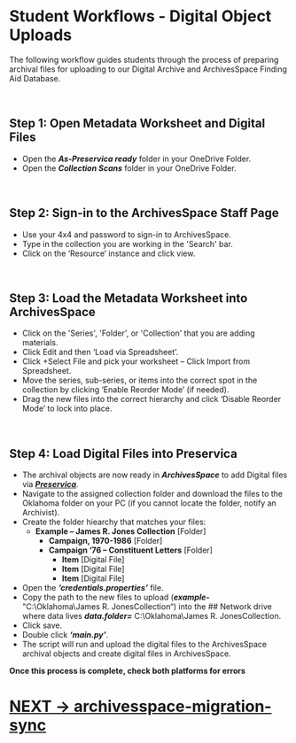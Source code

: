 # Student Workflows - Digital Object Uploads

The following workflow guides students through the process of preparing archival files for uploading to our Digital Archive and ArchivesSpace Finding Aid Database.

</br>

## Step 1: Open Metadata Worksheet and Digital Files
* Open the ***As-Preservica ready*** folder in your OneDrive Folder.
* Open the ***Collection Scans*** folder in your OneDrive Folder.

</br>

## Step 2: Sign-in to the ArchivesSpace Staff Page
* Use your 4x4 and password to sign-in to ArchivesSpace.
* Type in the collection you are working in the 'Search' bar.
* Click on the ‘Resource’ instance and click view.

</br>

## Step 3: Load the Metadata Worksheet into ArchivesSpace
* Click on the 'Series', 'Folder', or 'Collection' that you are adding materials.
* Click Edit and then ‘Load via Spreadsheet’.
* Click +Select File and pick your worksheet – Click Import from Spreadsheet.
* Move the series, sub-series, or items into the correct spot in the collection by clicking ‘Enable Reorder Mode’ (if needed).
* Drag the new files into the correct hierarchy and click ‘Disable Reorder Mode’ to lock into place.

</br>

## Step 4: Load Digital Files into Preservica
* The archival objects are now ready in ***ArchivesSpace*** to add Digital files via [***Preservica***](https://oucac.access.preservica.com/).
* Navigate to the assigned collection folder and download the files to the Oklahoma folder on your PC (if you cannot locate the folder, notify an Archivist).
* Create the folder hiearchy that matches your files:
    * **Example – James R. Jones Collection** [Folder]
        * **Campaign, 1970-1986** [Folder]
        * **Campaign ‘76 – Constituent Letters** [Folder]
            * **Item** [Digital File]
            * **Item** [Digital File]
            * **Item** [Digital File]
* Open the ***‘credentials.properties’*** file. 
* Copy the path to the new files to upload (***example-*** "C:\Oklahoma\James R. JonesCollection“) into the ## Network drive where data lives ***data.folder=*** C:\Oklahoma\James R. JonesCollection.
* Click save.
* Double click ***‘main.py’***.
* The script will run and upload the digital files to the ArchivesSpace archival objects and create digital files in ArchivesSpace.

**Once this process is complete, check both platforms for errors**


#

# [NEXT -> archivesspace-migration-sync](https://github.com/prys0000/congressional-portal-project/blob/main/workflows/6-AS-migration.md)


